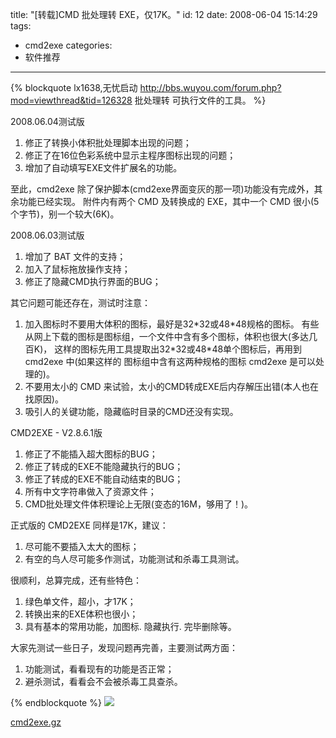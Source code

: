 title: "[转载]CMD 批处理转 EXE，仅17K。"
id: 12
date: 2008-06-04 15:14:29
tags: 
- cmd2exe
categories: 
- 软件推荐
---

{% blockquote lx1638,无忧启动  http://bbs.wuyou.com/forum.php?mod=viewthread&tid=126328  批处理转 可执行文件的工具。 %}

2008.06.04测试版
 1. 修正了转换小体积批处理脚本出现的问题；
 2. 修正了在16位色彩系统中显示主程序图标出现的问题；
 3. 增加了自动填写EXE文件扩展名的功能。

 至此，cmd2exe 除了保护脚本(cmd2exe界面变灰的那一项)功能没有完成外，其余功能已经实现。
 附件内有两个 CMD 及转换成的 EXE，其中一个 CMD 很小(5个字节)，别一个较大(6K)。

2008.06.03测试版
 1. 增加了 BAT 文件的支持；
 2. 加入了鼠标拖放操作支持；
 3. 修正了隐藏CMD执行界面的BUG；
 
其它问题可能还存在，测试时注意：
 1. 加入图标时不要用大体积的图标，最好是32\*32或48\*48规格的图标。
    有些从网上下载的图标是图标组，一个文件中含有多个图标，体积也很大(多达几百K)，
    这样的图标先用工具提取出32\*32或48\*48单个图标后，再用到 cmd2exe 中(如果这样的
    图标组中含有这两种规格的图标 cmd2exe 是可以处理的)。
 2. 不要用太小的 CMD 来试验，太小的CMD转成EXE后内存解压出错(本人也在找原因)。
 3. 吸引人的关键功能，隐藏临时目录的CMD还没有实现。
 
 
CMD2EXE - V2.8.6.1版
 1. 修正了不能插入超大图标的BUG；
 2. 修正了转成的EXE不能隐藏执行的BUG；
 3. 修正了转成的EXE不能自动结束的BUG；
 4. 所有中文字符串做入了资源文件；
 5. CMD批处理文件体积理论上无限(变态的16M，够用了！)。
 
正式版的 CMD2EXE 同样是17K，建议：
 1. 尽可能不要插入太大的图标；
 2. 有空的鸟人尽可能多作测试，功能测试和杀毒工具测试。
 
很顺利，总算完成，还有些特色：
 
 1. 绿色单文件，超小，才17K；
 2. 转换出来的EXE体积也很小；
 3. 具有基本的常用功能，加图标. 隐藏执行. 完毕删除等。
 
大家先测试一些日子，发现问题再完善，主要测试两方面：
 1. 功能测试，看看现有的功能是否正常；
 2. 避杀测试，看看会不会被杀毒工具查杀。

{% endblockquote %}
![]([CDN_URL]:/upload/2008/6/cmd2exe.JPG)

[cmd2exe.gz]([CDN_URL]:/upload/2008/6/cmd2exe.gz)
